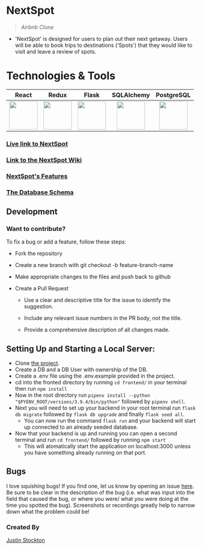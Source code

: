 # NextSpot

> _Airbnb Clone_

- 'NextSpot' is designed for users to plan out their next getaway. Users will be able to book trips to destinations ('Spots') that they would like to visit and leave a review of spots.

# Technologies & Tools

|                                                                        React                                                                        |                                                                        Redux                                                                         |                                                                                   Flask                                                                                   | SQLAlchemy                                                                                                                                                                                  |                                                                              PostgreSQL                                                                              |
| :-------------------------------------------------------------------------------------------------------------------------------------------------: | :--------------------------------------------------------------------------------------------------------------------------------------------------: | :-----------------------------------------------------------------------------------------------------------------------------------------------------------------------: | ------------------------------------------------------------------------------------------------------------------------------------------------------------------------------------------- | :------------------------------------------------------------------------------------------------------------------------------------------------------------------: |
| <a href="https://reactjs.org/"><img src='https://cdn.jsdelivr.net/gh/devicons/devicon/icons/react/react-original.svg' width="75" height="75" /></a> | <a href='https://redux.js.org/'><img src="https://cdn.jsdelivr.net/gh/devicons/devicon/icons/redux/redux-original.svg" width="75" height="75" /></a> | <a href='https://flask.palletsprojects.com/en/2.1.x/'><img src="https://cdn.jsdelivr.net/gh/devicons/devicon/icons/flask/flask-original.svg" width="75" height="75"/></a> | <div align="center"><a href='https://www.sqlalchemy.org/'><img src="https://cdn.jsdelivr.net/gh/devicons/devicon/icons/sqlalchemy/sqlalchemy-plain.svg" width="75" height="75" /></a></div> | <a href='https://www.postgresql.org/'><img src="https://cdn.jsdelivr.net/gh/devicons/devicon/icons/postgresql/postgresql-original.svg" width="75" height="75" /></a> |

### [Live link to NextSpot](https://NextSpot-app.herokuapp.com/)

### [Link to the NextSpot Wiki](https://github.com/Justin-Stockton/NextSpot/wiki)

### [NextSpot's Features](https://github.com/Justin-Stockton/NextSpot/wiki/Features)

### [The Database Schema](https://github.com/Justin-Stockton/NextSpot/wiki/Database-Schema)

## Development

### Want to contribute?

To fix a bug or add a feature, follow these steps:

- Fork the repository

- Create a new branch with git checkout -b feature-branch-name

- Make appropriate changes to the files and push back to github

- Create a Pull Request

  - Use a clear and descriptive title for the issue to identify the suggestion.

  - Include any relevant issue numbers in the PR body, not the title.

  - Provide a comprehensive description of all changes made.

## Setting Up and Starting a Local Server:

- Clone [the project](https://github.com/Justin-Stockton/NextSpot.git).
- Create a DB and a DB User with ownership of the DB.
- Create a .env file using the .env.example provided in the project.
- cd into the fronted directory by running `cd frontend/` in your terminal then run `npm install`
- Now in the root directory run `pipenv install --python "$PYENV_ROOT/versions/3.9.4/bin/python"` followed by `pipenv shell`.
- Next you will need to set up your backend in your root terminal run `flask db migrate` followed by `flask db upgrade` and finally `flask seed all`.
  - You can now run the command `flask run` and your backend will start up connected to an already seeded database.
- Now that your backend is up and running you can open a second terminal and run `cd frontend/` followed by running `npm start`
  - This will atomatically start the application on localhost:3000 unless you have something already running on that port.

## Bugs

I love squishing bugs! If you find one, let us know by opening an issue [here](https://github.com/Justin-Stockton/NextSpot/issues). Be sure to be clear in the description of the bug (i.e. what was input into the field that caused the bug, or where you were/ what you were doing at the time you spotted the bug). Screenshots or recordings greatly help to narrow down what the problem could be!

### Created By

[Justin Stockton](https://github.com/Justin-Stockton)
